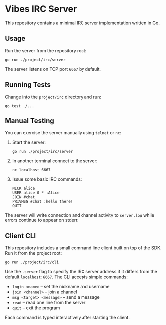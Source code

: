 # Vibes IRC Server

This repository contains a minimal IRC server implementation written in Go.

## Usage

Run the server from the repository root:

```
go run ./project/irc/server
```

The server listens on TCP port `6667` by default.

## Running Tests

Change into the `project/irc` directory and run:

```
go test ./...
```

## Manual Testing

You can exercise the server manually using `telnet` or `nc`:

1. Start the server:

   ```
   go run ./project/irc/server
   ```

2. In another terminal connect to the server:

   ```
   nc localhost 6667
   ```

3. Issue some basic IRC commands:

   ```
   NICK alice
   USER alice 0 * :Alice
   JOIN #chat
   PRIVMSG #chat :hello there!
   QUIT
   ```

The server will write connection and channel activity to `server.log` while
errors continue to appear on stderr.

## Client CLI

This repository includes a small command line client built on top of the
SDK. Run it from the project root:

```
go run ./project/irc/cli
```

Use the `-server` flag to specify the IRC server address if it differs from
the default `localhost:6667`. The CLI accepts simple commands:

- `login <name>` – set the nickname and username
- `join <channel>` – join a channel
- `msg <target> <message>` – send a message
- `read` – read one line from the server
- `quit` – exit the program

Each command is typed interactively after starting the client.
